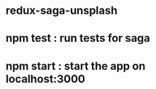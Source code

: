 # redux-saga-unsplash

# npm test : run tests for saga

# npm start : start the app on localhost:3000
